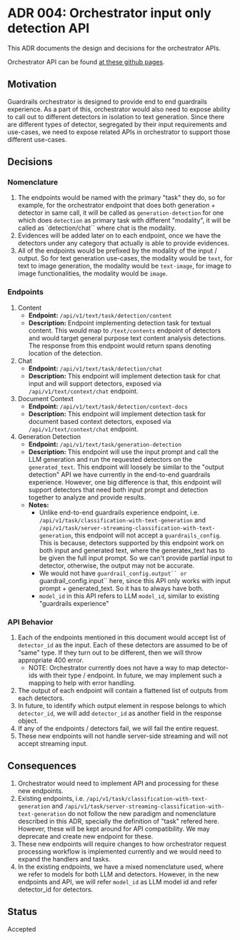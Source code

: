 # ADR 004: Orchestrator input only detection API


This ADR documents the design and decisions for the orchestrator APIs.

Orchestrator API can be found [at these github pages](https://foundation-model-stack.github.io/fms-guardrails-orchestrator/).

## Motivation

Guardrails orchestrator is designed to provide end to end guardrails experience. As a part of this, orchestrator would also need to expose ability to call out to different detectors in isolation to text generation. Since there are different types of detector, segregated by their input requirements and use-cases, we need to expose related APIs in orchestrator to support those different use-cases.


## Decisions


### Nomenclature

1. The endpoints would be named with the primary "task" they do, so for example, for the orchestrator endpoint that does both generation + detector in same call, it will be called as `generation-detection` for one which does `detection` as primary task with different "modality", it will be called as `detection/chat`` where chat is the modality.
1. Evidences will be added later on to each endpoint, once we have the detectors under any category that actually is able to provide evidences.
1. All of the endpoints would be prefixed by the modality of the input / output. So for text generation use-cases, the modality would be `text`, for text to image generation, the modality would be `text-image`, for image to image functionalities, the modality would be `image`.


### Endpoints

1. Content
    - **Endpoint:** `/api/v1/text/task/detection/content`
    - **Description:** Endpoint implementing detection task for textual content. This would map to `/text/contents` endpoint of detectors and would target general purpose text content analysis detections. The response from this endpoint would return spans denoting location of the detection.
1. Chat
    - **Endpoint:** `/api/v1/text/task/detection/chat`
    - **Description:** This endpoint will implement detection task for chat input and will support detectors, exposed via `/api/v1/text/context/chat` endpoint.
1. Document Context
    - **Endpoint:** `/api/v1/text/task/detection/context-docs`
    - **Description:** This endpoint will implement detection task for document based context detectors, exposed via `/api/v1/text/context/chat` endpoint.
1. Generation Detection
    - **Endpoint:** `/api/v1/text/task/generation-detection`
    - **Description:** This endpoint will use the input prompt and call the LLM generation and run the requested detectors on the `generated_text`. This endpoint will loosely be similar to the "output detection" API we have currently in the end-to-end guardrails experience. However, one big difference is that, this endpoint will support detectors that need both input prompt and detection together to analyze and provide results.
    - **Notes:**
        - Unlike end-to-end guardrails experience endpoint, i.e. `/api/v1/task/classification-with-text-generation` and `/api/v1/task/server-streaming-classification-with-text-generation`, this endpoint will not accept a `guardrails_config`. This is because, detectors supported by this endpoint work on both input and generated text, where the generatex_text has to be given the full input prompt. So we can't provide partial input to detector, otherwise, the output may not be accurate.
        - We would not have `guardrail_config.output`` or `guardrail_config.input`` here, since this API only works with input prompt + generated_text. So it has to always have both.
        - `model_id` in this API refers to LLM `model_id`, similar to existing "guardrails experience"

### API Behavior
1. Each of the endpoints mentioned in this document would accept list of `detector_id` as the input. Each of these detectors are assumed to be of "same" type. If they turn out to be different, then we will throw appropriate 400 error.
   - NOTE: Orchestrator currently does not have a way to map detector-ids with their type / endpoint. In future, we may implement such a mapping to help with error handling.
1. The output of each endpoint will contain a flattened list of outputs from each detectors.
1. In future, to identify which output element in respose belongs to which `detector_id`, we will add `detector_id` as another field in the response object.
1. If any of the endpoints / detectors fail, we will fail the entire request.
1. These new endpoints will not handle server-side streaming and will not accept streaming input.

## Consequences

1. Orchestrator would need to implement API and processing for these new endpoints.
1. Existing endpoints, i.e. `/api/v1/task/classification-with-text-generation` and `/api/v1/task/server-streaming-classification-with-text-generation` do not follow the new paradigm and nomenclature described in this ADR, specially the definition of "task" refered here. However, these will be kept around for API compatibility. We may deprecate and create new endpoint for these.
1. These new endpoints will require changes to how orchestrator request processing workflow is implemented currently and we would need to expand the handlers and tasks.
1. In the existing endpoints, we have a mixed nomenclature used, where we refer to models for both LLM and detectors. However, in the new endpoints and API, we will refer `model_id` as LLM model id and refer detector_id for detectors.

## Status

Accepted
